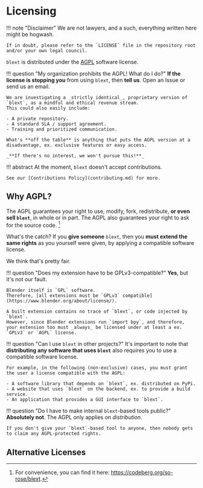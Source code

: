 # Licensing
!!! note "Disclaimer"
	We are not lawyers, and a such, everything written here might be hogwash.

	If in doubt, please refer to the `LICENSE` file in the repository root and/or your own legal council.

`blext` is distributed under the [AGPL](https://www.gnu.org/licenses/agpl-3.0.html) software license.

!!! question "My organization prohibits the AGPL! What do I do?"
	**If the license is stopping you** from using `blext`, then **tell us**.
	Open an Issue or send us an email.

	We are investigating a _strictly identical_, proprietary version of `blext`, as a mindful and ethical revenue stream.
	This could also easily include:

	- A private repository.
	- A standard SLA / support agreement.
	- Training and prioritized communication.

	What's **off the table** is anything that puts the AGPL version at a disadvantage, ex. exclusive features or easy access.

	_**If there's no interest, we won't pursue this!**_

!!! abstract
	At the moment, `blext` doesn't accept contributions.

	See our [Contributions Policy](contributing.md) for more.





## Why AGPL?
The AGPL guarantees your right to use, modify, fork, redistribute, **or even sell `blext`**, in whole or in part.
The AGPL also guarantees your right to ask for the source code. [^1]

[^1]: For convenience, you can find it here: <https://codeberg.org/so-rose/blext>.

What's the catch?
If you **give someone** `blext`, then you **must extend the same rights** as you yourself were given, by applying a compatible software license.

We think that's pretty fair.

!!! question "Does my extension have to be GPLv3-compatible?"
	**Yes**, but it's not our fault.

	Blender itself is `GPL` software.
	Therefore, [all extensions must be `GPLv3` compatible](https://www.blender.org/about/license/).

	A built extension contains no trace of `blext`, or code injected by `blext`.
	However, since Blender extensions run `import bpy`, and therefore, your extension too must _always_ be licensed under at least a ex. `GPLv3` or `AGPL` license.

!!! question "Can I use `blext` in other projects?"
	It's important to note that **distributing any software that uses `blext`** also requires you to use a compatible software license.

	For example, in the following (non-exclusive) cases, you must grant the user a license compatible with the AGPL:
	
	- A software library that depends on `blext`, ex. distributed on PyPi.
	- A website that uses `blext` on the backend, ex. to provide a build service.
	- An application that provides a GUI interface to `blext`.

!!! question "Do I have to make internal `blext`-based tools public?"
	**Absolutely not**.
	The AGPL only applies on _distribution_.

	If you don't give your `blext`-based tool to anyone, then nobody gets to claim any AGPL-protected rights.



## Alternative Licenses
